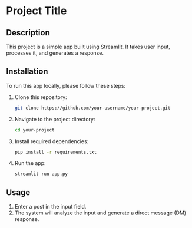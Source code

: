 
# Project Title

## Description
This project is a simple app built using Streamlit. It takes user input, processes it, and generates a response.

## Installation
To run this app locally, please follow these steps:

1. Clone this repository:
   ```bash
   git clone https://github.com/your-username/your-project.git
   ```
2. Navigate to the project directory:
   ```bash
   cd your-project
   ```
3. Install required dependencies:
   ```bash
   pip install -r requirements.txt
   ```
4. Run the app:
   ```bash
   streamlit run app.py
   ```

## Usage
1. Enter a post in the input field.
2. The system will analyze the input and generate a direct message (DM) response.
